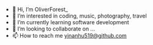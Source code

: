 - 👋 Hi, I’m OliverForest_
- 👀 I’m interested in coding, music, photography, travel
- 🌱 I’m currently learning software development
- 💞️ I’m looking to collaborate on ...
- 📫 How to reach me yinanhu519@github.com
<!---
CoordinatesNotFound/OliverIsHacker is a ✨ special ✨ repository because its `README.md` (this file) appears on your GitHub profile.
You can click the Preview link to take a look at your changes.
--->

